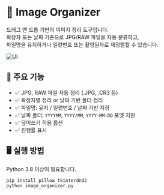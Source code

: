 # 📂 Image Organizer

드래그 앤 드롭 기반의 이미지 정리 도구입니다.  
확장자 또는 날짜 기준으로 JPG/RAW 파일을 자동 분류하고,  
파일명을 유지하거나 일련번호 또는 촬영일자로 재정렬할 수 있습니다.

![UI](https://github.com/사용자ID/저장소명/assets/your-screenshot.png) <!-- 실행 화면이 있다면 여기에 스크린샷 URL 추가 -->

## 🔧 주요 기능

- ✅ JPG, RAW 파일 자동 정리 (.JPG, .CR3 등)
- ✅ 확장자별 정리 or 날짜 기반 폴더 정리
- ✅ 파일명: 유지 / 일련번호 / 날짜 기반 지정
- ✅ 날짜 폴더: `YYYYMM`, `YYYY/MM`, `YYYY-MM-DD` 포맷 지원
- ✅ 덮어쓰기 허용 옵션
- ✅ 진행률 표시

## 🖥️ 실행 방법

Python 3.8 이상이 필요합니다.

```bash
pip install pillow tkinterdnd2
python image_organizer.py
